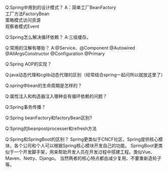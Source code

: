 
Q:Spring中用到的设计模式？
A：简单工厂BeanFactory  
工厂方法FactoryBean  
策略模式访问资源  
观察者模式Event


Q:Spring怎么解决循环依赖？
A:三级缓存。


Q:常用的注解有哪些？
A:@Service、@Component
@Autowired
@AllArgsConstructor
@Configuration
@Primary

Q:Spring AOP的实现？

Q:java动态代理和cglib动态代理的区别（经常结合spring一起问所以就放这里了）
  
Q:spring中bean的生命周期是怎样的？
  
Q:属性注入和构造器注入哪种会有循环依赖的问题？

Q:Spring事务传播？

Q:Spring beanFactory和factoryBean区别?

Q:Spring的beanpostprocesser和refresh方法


Q:Spring和SpringBoot的区别？
Spring更类似于CNCF社区，Spring提供核心模块，各个公司和个人可以根据Spring核心模块开发自己的功能。
SpringBoot更类似于一个开发脚手架，用来帮助开发人员在开发过程中搭建工程。类似Vue、Maven、Netty、Django。
当然两者的核心特点都由减少复用、不要重新造轮子等。